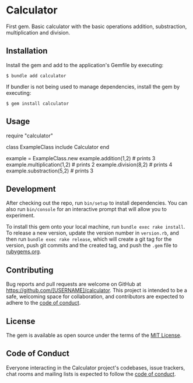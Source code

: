 # Calculator

First gem. Basic calculator with the basic operations addition, substraction, multiplication and division. 

## Installation

Install the gem and add to the application's Gemfile by executing:

    $ bundle add calculator

If bundler is not being used to manage dependencies, install the gem by executing:

    $ gem install calculator

## Usage

require "calculator"

class ExampleClass
    include Calculator
end

example = ExampleClass.new
example.addition(1,2) # prints 3
example.multiplication(1,2) # prints 2
example.division(8,2) # prints 4
example.substraction(5,2) # prints 3

## Development

After checking out the repo, run `bin/setup` to install dependencies. You can also run `bin/console` for an interactive prompt that will allow you to experiment.

To install this gem onto your local machine, run `bundle exec rake install`. To release a new version, update the version number in `version.rb`, and then run `bundle exec rake release`, which will create a git tag for the version, push git commits and the created tag, and push the `.gem` file to [rubygems.org](https://rubygems.org).

## Contributing

Bug reports and pull requests are welcome on GitHub at https://github.com/[USERNAME]/calculator. This project is intended to be a safe, welcoming space for collaboration, and contributors are expected to adhere to the [code of conduct](https://github.com/[USERNAME]/calculator/blob/main/CODE_OF_CONDUCT.md).

## License

The gem is available as open source under the terms of the [MIT License](https://opensource.org/licenses/MIT).

## Code of Conduct

Everyone interacting in the Calculator project's codebases, issue trackers, chat rooms and mailing lists is expected to follow the [code of conduct](https://github.com/[USERNAME]/calculator/blob/main/CODE_OF_CONDUCT.md).
